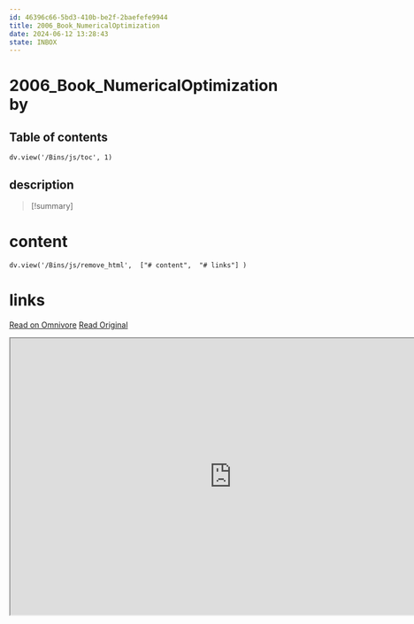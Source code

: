 ```yaml
---
id: 46396c66-5bd3-410b-be2f-2baefefe9944
title: 2006_Book_NumericalOptimization
date: 2024-06-12 13:28:43
state: INBOX
---
```


# 2006_Book_NumericalOptimization by 
## Table of contents
```dataviewjs 
dv.view('/Bins/js/toc', 1) 
```


## description
>[!summary] 
> 


# content
```dataviewjs 
dv.view('/Bins/js/remove_html',  ["# content",  "# links"] ) 
```




# links
[Read on Omnivore](https://omnivore.app/me/u-d-28-f-4-c-5-d-ff-7-f-449-c-94-e-0-ed-714-d-13-a-2-f-0-2006-bo-1900bfe26d6)
[Read Original](https://omnivore.app/attachments/u/d28f4c5d-ff7f-449c-94e0-ed714d13a2f0/2006_Book_NumericalOptimization.pdf)

<iframe src="https://omnivore.app/attachments/u/d28f4c5d-ff7f-449c-94e0-ed714d13a2f0/2006_Book_NumericalOptimization.pdf"  width="800" height="500"></iframe>
